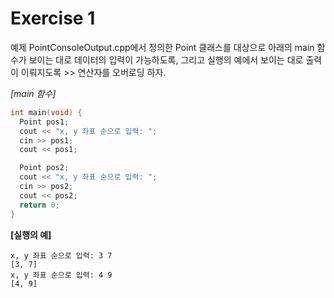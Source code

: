 # Exercise 1

예제 PointConsoleOutput.cpp에서 정의한 Point 클래스를 대상으로 아래의 main 함수가 보이는 대로 데이터의 입력이 가능하도록, 그리고 실행의 예에서 보이는 대로 출력이 이뤄지도록 >> 연산자를 오버로딩 하자.

*[main 함수]*

```cpp
int main(void) {
  Point pos1;
  cout << "x, y 좌표 순으로 입력: ";
  cin >> pos1;
  cout << pos1;

  Point pos2;
  cout << "x, y 좌표 순으로 입력: ";
  cin >> pos2;
  cout << pos2;
  return 0;
}
```

**[실행의 예]**

```
x, y 좌표 순으로 입력: 3 7
[3, 7]
x, y 좌표 순으로 입력: 4 9
[4, 9]
```
